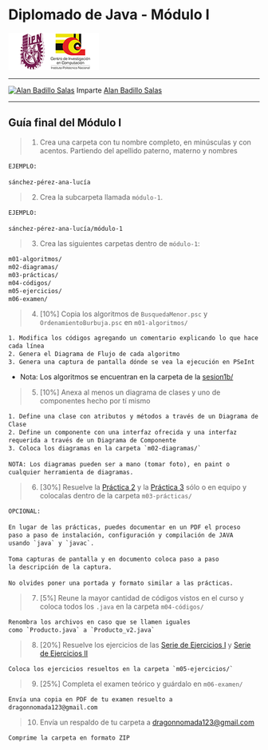 # Diplomado de Java - Módulo I

[![CIC Logo](./notas/figuras/logo.png)](https://www.cic.ipn.mx)

---

[![Alan Badillo Salas](https://avatars.githubusercontent.com/u/79223578?s=40&v=4 "Alan Badillo Salas")](https://github.com/dragonnomada) Imparte [Alan Badillo Salas](https://github.com/dragonnomada)

---

## Guía final del Módulo I

> 1. Crea una carpeta con tu nombre completo, en minúsculas y con acentos. Partiendo del apellido paterno, materno y nombres

    EJEMPLO:

    sánchez-pérez-ana-lucía

> 2. Crea la subcarpeta llamada `módulo-1`.

    EJEMPLO:

    sánchez-pérez-ana-lucía/módulo-1

> 3. Crea las siguientes carpetas dentro de `módulo-1`:

    m01-algoritmos/
    m02-diagramas/
    m03-prácticas/
    m04-códigos/
    m05-ejercicios/
    m06-examen/

> 4. [10%] Copia los algoritmos de `BusquedaMenor.psc` y `OrdenamientoBurbuja.psc` en `m01-algoritmos/`

    1. Modifica los códigos agregando un comentario explicando lo que hace cada línea
    2. Genera el Diagrama de Flujo de cada algoritmo
    3. Genera una captura de pantalla dónde se vea la ejecución en PSeInt

* Nota: Los algoritmos se encuentran en la carpeta de la [sesion1b/](./sesion1b/)

> 5. [10%] Anexa al menos un diagrama de clases y uno de componentes hecho por tí mismo

    1. Define una clase con atributos y métodos a través de un Diagrama de Clase
    2. Define un componente con una interfaz ofrecida y una interfaz requerida a través de un Diagrama de Componente
    3. Coloca los diagramas en la carpeta `m02-diagramas/`

    NOTA: Los diagramas pueden ser a mano (tomar foto), en paint o cualquier herramienta de diagramas.

> 6. [30%] Resuelve la [Práctica 2](./practicas/pactica2.md) y la [Práctica 3](./practicas/pactica3.md) sólo o en equipo y colocalas dentro de la carpeta `m03-prácticas/`

    OPCIONAL:

    En lugar de las prácticas, puedes documentar en un PDF el proceso 
    paso a paso de instalación, configuración y compilación de JAVA
    usando `java` y `javac`.

    Toma capturas de pantalla y en documento coloca paso a paso
    la descripción de la captura.

    No olvides poner una portada y formato similar a las prácticas.

> 7. [5%] Reune la mayor cantidad de códigos vistos en el curso y coloca todos los `.java` en la carpeta `m04-códigos/`

    Renombra los archivos en caso que se llamen iguales 
    como `Producto.java` a `Producto_v2.java`

> 8. [20%] Resuelve los ejercicios de las [Serie de Ejercicios I](./sesion5b/Serie%20de%20Ejercicios%20I.md) y [Serie de Ejercicios II](./sesion5b/Serie%20de%20Ejercicios%20II.md)

    Coloca los ejercicios resueltos en la carpeta `m05-ejercicios/`

> 9. [25%] Completa el examen teórico y guárdalo en `m06-examen/`

    Envía una copia en PDF de tu examen resuelto a dragonnomada123@gmail.com

> 10. Envía un respaldo de tu carpeta a [dragonnomada123@gmail.com](dragonnomada123@gmail.com) 

    Comprime la carpeta en formato ZIP
